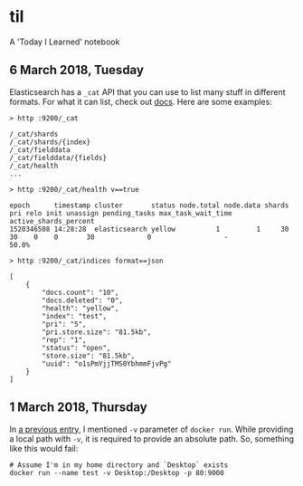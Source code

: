 # til
A 'Today I Learned' notebook

## 6 March 2018, Tuesday
Elasticsearch has a `_cat` API that you can use to list many stuff in different formats. For what it can list, check out [docs](https://www.elastic.co/guide/en/elasticsearch/reference/6.x/cat.html). Here are some examples:

```
> http :9200/_cat

/_cat/shards
/_cat/shards/{index}
/_cat/fielddata
/_cat/fielddata/{fields}
/_cat/health
...
```

```
> http :9200/_cat/health v==true

epoch      timestamp cluster       status node.total node.data shards pri relo init unassign pending_tasks max_task_wait_time active_shards_percent
1520346508 14:28:28  elasticsearch yellow          1         1     30  30    0    0       30             0                  -                 50.0%
```

```
> http :9200/_cat/indices format==json

[
    {
        "docs.count": "10",
        "docs.deleted": "0",
        "health": "yellow",
        "index": "test",
        "pri": "5",
        "pri.store.size": "81.5kb",
        "rep": "1",
        "status": "open",
        "store.size": "81.5kb",
        "uuid": "o1sPmYjjTMS0YbhmmFjvPg"
    }
]
```

## 1 March 2018, Thursday
In [a previous entry](Archive/2018/02#21-february-2018-wednesday), I mentioned `-v` parameter of `docker run`. While providing a local path with `-v`, it is required to provide an absolute path. So, something like this would fail:

```
# Assume I'm in my home directory and `Desktop` exists
docker run --name test -v Desktop:/Desktop -p 80:9000
```
